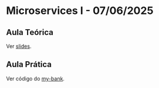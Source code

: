 # Microservices I - 07/06/2025

## Aula Teórica

Ver [slides](aulas/05/05-microservices-i-carlos-barbosa-filho-07-06-2025.pdf).

## Aula Prática

Ver código do [my-bank](https://github.com/via-results/my-bank).
